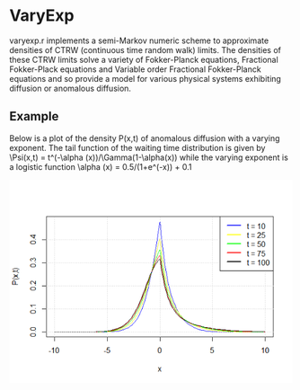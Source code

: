 # VaryExp
varyexp.r implements a semi-Markov numeric scheme to approximate densities of CTRW (continuous time random walk) limits. The densities of these CTRW limits solve a variety of Fokker-Planck equations, Fractional Fokker-Plack equations and Variable order Fractional Fokker-Planck equations and so provide a model for various physical systems exhibiting diffusion or anomalous diffusion.

## Example
Below is a plot of the density P(x,t) of anomalous diffusion with a varying exponent. The tail function of the waiting time distribution is given by \Psi(x,t) = t^(-\alpha (x))/\Gamma(1-\alpha(x)) while the varying exponent is a logistic function \alpha (x) = 0.5/(1+e^(-x)) + 0.1

![CTRW Anomalous diffusion example](/README-plot.png)
